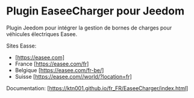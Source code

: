 # Plugin EaseeCharger pour Jeedom

Plugin Jeedom pour intégrer la gestion de bornes de charges pour véhicules électriques Easee.

Sites Easse:
* [https://easee.com]
* France [https://easee.com/fr]
* Belgique [https://easee.com/fr-be/]
* Suisse [https://easee.com//world/?location=fr]

Documentation: [https://ktn001.github.io/fr_FR/EaseeCharger/index.html]
